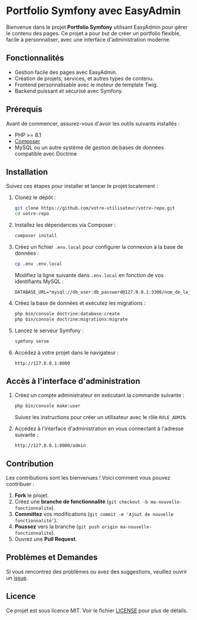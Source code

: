 
# Portfolio Symfony avec EasyAdmin

Bienvenue dans le projet **Portfolio Symfony** utilisant EasyAdmin pour gérer le contenu des pages. Ce projet a pour but de créer un portfolio flexible, facile à personnaliser, avec une interface d'administration moderne.

## Fonctionnalités

- Gestion facile des pages avec EasyAdmin.
- Création de projets, services, et autres types de contenu.
- Frontend personnalisable avec le moteur de template Twig.
- Backend puissant et sécurisé avec Symfony.

## Prérequis

Avant de commencer, assurez-vous d'avoir les outils suivants installés :

- PHP >= 8.1
- [Composer](https://getcomposer.org/)
- MySQL ou un autre système de gestion de bases de données compatible avec Doctrine

## Installation

Suivez ces étapes pour installer et lancer le projet localement :

1. Clonez le dépôt :
   ```bash
   git clone https://github.com/votre-utilisateur/votre-repo.git
   cd votre-repo
   ```

2. Installez les dépendances via Composer :
   ```bash
   composer install
   ```

3. Créez un fichier `.env.local` pour configurer la connexion à la base de données :
   ```bash
   cp .env .env.local
   ```

   Modifiez la ligne suivante dans `.env.local` en fonction de vos identifiants MySQL :
   ```
   DATABASE_URL="mysql://db_user:db_password@127.0.0.1:3306/nom_de_la_base_de_donnees"
   ```

4. Créez la base de données et exécutez les migrations :
   ```bash
   php bin/console doctrine:database:create
   php bin/console doctrine:migrations:migrate
   ```

5. Lancez le serveur Symfony :
   ```bash
   symfony serve
   ```

6. Accédez à votre projet dans le navigateur :
   ```
   http://127.0.0.1:8000
   ```

## Accès à l'interface d'administration

1. Créez un compte administrateur en exécutant la commande suivante :
   ```bash
   php bin/console make:user
   ```

   Suivez les instructions pour créer un utilisateur avec le rôle `ROLE_ADMIN`.

2. Accédez à l'interface d'administration en vous connectant à l'adresse suivante :
   ```
   http://127.0.0.1:8000/admin
   ```

## Contribution

Les contributions sont les bienvenues ! Voici comment vous pouvez contribuer :

1. **Fork** le projet.
2. Créez une **branche de fonctionnalité** (`git checkout -b ma-nouvelle-fonctionnalite`).
3. **Committez** vos modifications (`git commit -m 'Ajout de nouvelle fonctionnalité'`).
4. **Poussez** vers la branche (`git push origin ma-nouvelle-fonctionnalite`).
5. Ouvrez une **Pull Request**.

## Problèmes et Demandes

Si vous rencontrez des problèmes ou avez des suggestions, veuillez ouvrir un [issue](https://github.com/votre-utilisateur/votre-repo/issues).

## Licence

Ce projet est sous licence MIT. Voir le fichier [LICENSE](LICENSE) pour plus de détails.
```

